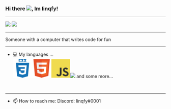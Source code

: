 ### Hi there <img src="https://raw.githubusercontent.com/MartinHeinz/MartinHeinz/master/wave.gif" width="20">, Im linqfy! 
---
<img src="https://img.shields.io/badge/OS-Win%2011-brightgreen"> <img src="https://img.shields.io/github/followers/linqfy?label=Cool%20people&style=social">

---

Someone with a computer that writes code for fun

---

- 💻 My languages ... <br>
<img src="https://github.com/devicons/devicon/blob/master/icons/css3/css3-plain-wordmark.svg" width="60"><img src="https://github.com/devicons/devicon/blob/master/icons/html5/html5-original.svg" width="60"><img src="https://github.com/devicons/devicon/blob/master/icons/javascript/javascript-original.svg" width="60"><img src="https://icons-for-free.com/iconfiles/png/512/python+plain-1324760559810704105.png" width="60"> and some more... 
<br>

---

- 📫 How to reach me:
Discord: linqfy#0001
<!--
**linqfy/linqfy** is a ✨ _special_ ✨ repository because its `README.md` (this file) appears on your GitHub profile.

Here are some ideas to get you started:

- 🔭 I’m currently working on ...
- 🌱 I’m currently learning ...
- 👯 I’m looking to collaborate on ...
- 🤔 I’m looking for help with ...
- 💬 Ask me about ...
- 📫 How to reach me: ...
- 😄 Pronouns: ...
- ⚡ Fun fact: ...
-->
